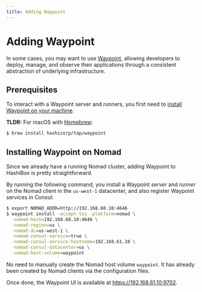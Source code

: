 ```yaml
---
title: Adding Waypoint
---
```


# Adding Waypoint

In some cases, you may want to use [Waypoint](https://www.waypointproject.io/),
allowing developers to deploy, manage, and observe their applications through a
consistent abstraction of underlying infrastructure.

## Prerequisites

To interact with a Waypoint server and runners, you first need to [install Waypoint
on your machine](https://learn.hashicorp.com/tutorials/waypoint/get-started-install).

**TLDR:** For macOS with [Homebrew](https://brew.sh/):
```bash
$ brew install hashicorp/tap/waypoint
```

## Installing Waypoint on Nomad

Since we already have a running Nomad cluster, adding Waypoint to HashiBox is
pretty straightforward.

By running the following command, you install a Waypoint *server* and *runner*
on the Nomad client in the `us-west-1` datacenter, and also register Waypoint
services in Consul:
```bash
$ export NOMAD_ADDR=http://192.168.60.10:4646
$ waypoint install -accept-tos -platform=nomad \
  -nomad-host=192.168.60.10:4646 \
  -nomad-region=us \
  -nomad-dc=us-west-1 \
  -nomad-consul-service=true \
  -nomad-consul-service-hostname=192.168.61.10 \
  -nomad-consul-datacenter=us \
  -nomad-host-volume=waypoint
```

No need to manually create the Nomad host volume `waypoint`. It has already been
created by Nomad clients via the configuration files.

Once done, the Waypoint UI is available at <https://192.168.61.10:9702>.
